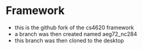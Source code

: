 # Framework

+ this is the github fork of the cs4620 framework
+ a branch was then created named aeg72_nc284
+ this branch was then cloned to the desktop

